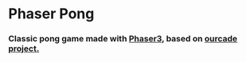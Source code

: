 # Phaser Pong

### Classic pong game made with [Phaser3](https://github.com/photonstorm/phaser), based on [ourcade project.](https://github.com/ourcade/pong-template-phaser3)
